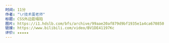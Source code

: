 ```yaml
---
时间: 11分
作者: "\r技术蛋老师"
标题: CSS外边距塌陷
图片: https://i1.hdslb.com/bfs/archive/99aae20af879d9bf1935e1a4ca67085091e39797.jpg@480w_300h_1c_!web-space-channel-video.webp
链接: https://www.bilibili.com/video/BV1DE41197Kc
评价: ★★★★★
---
```

